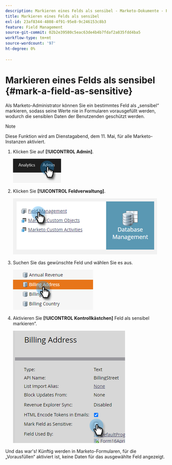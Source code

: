 ```yaml
---
description: Markieren eines Felds als sensibel - Marketo-Dokumente - Produktdokumentation
title: Markieren eines Felds als sensibel
exl-id: 23af8344-4808-4f91-95e8-9c246153c8b3
feature: Field Management
source-git-commit: 02b2e39580c5eac63de4b4b7fdaf2a835fdd4ba5
workflow-type: tm+mt
source-wordcount: '97'
ht-degree: 0%

---
```


# Markieren eines Felds als sensibel {#mark-a-field-as-sensitive}

Als Marketo-Administrator können Sie ein bestimmtes Feld als „sensibel“ markieren, sodass seine Werte nie in Formularen vorausgefüllt werden, wodurch die sensiblen Daten der Benutzenden geschützt werden.

>[!NOTE]
>
>Diese Funktion wird am Dienstagabend, dem 11. Mai, für alle Marketo-Instanzen aktiviert.

1. Klicken Sie auf **[!UICONTROL Admin]**.

   ![](assets/mark-a-field-as-sensitive-1.png)

1. Klicken Sie **[!UICONTROL Feldverwaltung]**.

   ![](assets/mark-a-field-as-sensitive-2.png)

1. Suchen Sie das gewünschte Feld und wählen Sie es aus.

   ![](assets/mark-a-field-as-sensitive-3.png)

1. Aktivieren Sie **[!UICONTROL Kontrollkästchen]** Feld als sensibel markieren“.

   ![](assets/mark-a-field-as-sensitive-4.png)

Und das war&#39;s! Künftig werden in Marketo-Formularen, für die „Vorausfüllen“ aktiviert ist, keine Daten für das ausgewählte Feld angezeigt.
